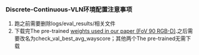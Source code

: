 ### Discrete-Continuous-VLN环境配置注意事项

1. 跑之前需要删除logs/eval_results/相关文件
2. 下载完The pre-trained [weights used in our paper (FoV 90 RGB-D)](https://drive.google.com/file/d/1hRdecKWHnKjidIT_i5H5lEGRS53ewWEs/view?usp=drive_link).之后需要改名为check_val_best_avg_wayscore；其他两个The pre-trained无需下载

